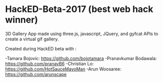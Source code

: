 # HackED-Beta-2017 (best web hack winner)

3D Gallery App made using three.js, javascript, JQuery, and gyfcat APIs to create a virtual gif gallery.

Created during HackED beta with : 

-Tamara Bojovic: https://github.com/bojotamara
-Pranavkumar Bodawala: https://github.com/pranavB6
-Christian Lo: https://github.com/HotSauceMayoMan
-Arun Woosaree: https://github.com/arunscape

